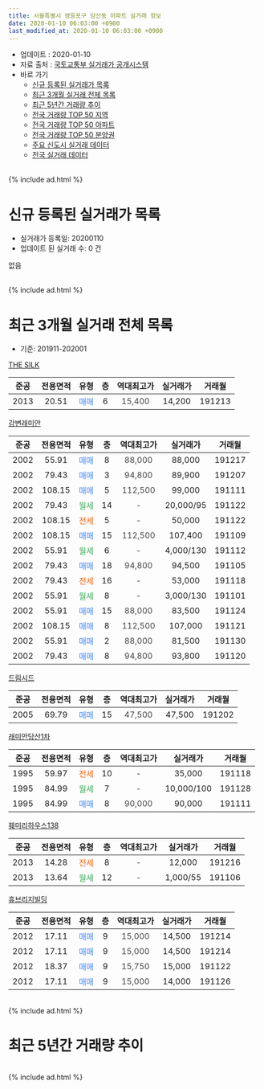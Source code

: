 ```yaml
---
title: 서울특별시 영등포구 당산동 아파트 실거래 정보
date: 2020-01-10 06:03:00 +0900
last_modified_at: 2020-01-10 06:03:00 +0900
---
```


* 업데이트 : 2020-01-10
* 자료 출처 : [국토교통부 실거래가 공개시스템](http://rt.molit.go.kr)
* 바로 가기
    * [신규 등록된 실거래가 목록](#신규-등록된-실거래가-목록)
    * [최근 3개월 실거래 전체 목록](#최근-3개월-실거래-전체-목록)
    * [최근 5년간 거래량 추이](#최근-5년간-거래량-추이)
    * [전국 거래량 TOP 50 지역](https://inasie.github.io/apt-trade-info/최근-3개월-전국에서-가장-거래가-많이-발생한-지역)
    * [전국 거래량 TOP 50 아파트](https://inasie.github.io/apt-trade-info/최근-3개월-전국에서-가장-거래가-많이-발생한-아파트)
    * [전국 거래량 TOP 50 분양권](https://inasie.github.io/apt-trade-info/최근-3개월-전국에서-가장-거래가-많이-발생한-분양권)
    * [주요 신도시 실거래 데이터](https://inasie.github.io/apt-trade-info/주요-신도시)
    * [전국 실거래 데이터](https://inasie.github.io/apt-trade-info/전국)
<br>
{% include ad.html %}
<br>

# 신규 등록된 실거래가 목록
* 실거래가 등록일: 20200110
* 업데이트 된 실거래 수: 0 건

없음

<br>
{% include ad.html %}
<br>

# 최근 3개월 실거래 전체 목록
* 기준: 201911-202001


[THE SILK](https://search.naver.com/search.naver?query=%EC%84%9C%EC%9A%B8%ED%8A%B9%EB%B3%84%EC%8B%9C+%EC%98%81%EB%93%B1%ED%8F%AC%EA%B5%AC+%EB%8B%B9%EC%82%B0%EB%8F%99+THE+SILK)

|준공|전용면적|유형|층|역대최고가|실거래가|거래월|
|:---:|:---:|:---:|:---:|:---:|:---:|:---:|
|2013|20.51|<span style="color:#4285f3">매매</span>|6|<span style="color:#444444">15,400</span>|14,200|191213|

[강변래미안](https://search.naver.com/search.naver?query=%EC%84%9C%EC%9A%B8%ED%8A%B9%EB%B3%84%EC%8B%9C+%EC%98%81%EB%93%B1%ED%8F%AC%EA%B5%AC+%EB%8B%B9%EC%82%B0%EB%8F%99+%EA%B0%95%EB%B3%80%EB%9E%98%EB%AF%B8%EC%95%88)

|준공|전용면적|유형|층|역대최고가|실거래가|거래월|
|:---:|:---:|:---:|:---:|:---:|:---:|:---:|
|2002|55.91|<span style="color:#4285f3">매매</span>|8|<span style="color:#444444">88,000</span>|88,000|191217|
|2002|79.43|<span style="color:#4285f3">매매</span>|3|<span style="color:#444444">94,800</span>|89,900|191207|
|2002|108.15|<span style="color:#4285f3">매매</span>|5|<span style="color:#444444">112,500</span>|99,000|191111|
|2002|79.43|<span style="color:#34a853">월세</span>|14|<span style="color:#444444">-</span>|20,000/95|191122|
|2002|108.15|<span style="color:#ff5a00">전세</span>|5|<span style="color:#444444">-</span>|50,000|191122|
|2002|108.15|<span style="color:#4285f3">매매</span>|15|<span style="color:#444444">112,500</span>|107,400|191109|
|2002|55.91|<span style="color:#34a853">월세</span>|6|<span style="color:#444444">-</span>|4,000/130|191112|
|2002|79.43|<span style="color:#4285f3">매매</span>|18|<span style="color:#444444">94,800</span>|94,500|191105|
|2002|79.43|<span style="color:#ff5a00">전세</span>|16|<span style="color:#444444">-</span>|53,000|191118|
|2002|55.91|<span style="color:#34a853">월세</span>|8|<span style="color:#444444">-</span>|3,000/130|191101|
|2002|55.91|<span style="color:#4285f3">매매</span>|15|<span style="color:#444444">88,000</span>|83,500|191124|
|2002|108.15|<span style="color:#4285f3">매매</span>|8|<span style="color:#444444">112,500</span>|107,000|191121|
|2002|55.91|<span style="color:#4285f3">매매</span>|2|<span style="color:#444444">88,000</span>|81,500|191130|
|2002|79.43|<span style="color:#4285f3">매매</span>|8|<span style="color:#444444">94,800</span>|93,800|191120|

[드림시드](https://search.naver.com/search.naver?query=%EC%84%9C%EC%9A%B8%ED%8A%B9%EB%B3%84%EC%8B%9C+%EC%98%81%EB%93%B1%ED%8F%AC%EA%B5%AC+%EB%8B%B9%EC%82%B0%EB%8F%99+%EB%93%9C%EB%A6%BC%EC%8B%9C%EB%93%9C)

|준공|전용면적|유형|층|역대최고가|실거래가|거래월|
|:---:|:---:|:---:|:---:|:---:|:---:|:---:|
|2005|69.79|<span style="color:#4285f3">매매</span>|15|<span style="color:#444444">47,500</span>|47,500|191202|

[래미안당산1차](https://search.naver.com/search.naver?query=%EC%84%9C%EC%9A%B8%ED%8A%B9%EB%B3%84%EC%8B%9C+%EC%98%81%EB%93%B1%ED%8F%AC%EA%B5%AC+%EB%8B%B9%EC%82%B0%EB%8F%99+%EB%9E%98%EB%AF%B8%EC%95%88%EB%8B%B9%EC%82%B01%EC%B0%A8)

|준공|전용면적|유형|층|역대최고가|실거래가|거래월|
|:---:|:---:|:---:|:---:|:---:|:---:|:---:|
|1995|59.97|<span style="color:#ff5a00">전세</span>|10|<span style="color:#444444">-</span>|35,000|191118|
|1995|84.99|<span style="color:#34a853">월세</span>|7|<span style="color:#444444">-</span>|10,000/100|191128|
|1995|84.99|<span style="color:#4285f3">매매</span>|8|<span style="color:#444444">90,000</span>|90,000|191111|

[훼미리하우스138](https://search.naver.com/search.naver?query=%EC%84%9C%EC%9A%B8%ED%8A%B9%EB%B3%84%EC%8B%9C+%EC%98%81%EB%93%B1%ED%8F%AC%EA%B5%AC+%EB%8B%B9%EC%82%B0%EB%8F%99+%ED%9B%BC%EB%AF%B8%EB%A6%AC%ED%95%98%EC%9A%B0%EC%8A%A4138)

|준공|전용면적|유형|층|역대최고가|실거래가|거래월|
|:---:|:---:|:---:|:---:|:---:|:---:|:---:|
|2013|14.28|<span style="color:#ff5a00">전세</span>|8|<span style="color:#444444">-</span>|12,000|191216|
|2013|13.64|<span style="color:#34a853">월세</span>|12|<span style="color:#444444">-</span>|1,000/55|191106|

[휴브리지빌딩](https://search.naver.com/search.naver?query=%EC%84%9C%EC%9A%B8%ED%8A%B9%EB%B3%84%EC%8B%9C+%EC%98%81%EB%93%B1%ED%8F%AC%EA%B5%AC+%EB%8B%B9%EC%82%B0%EB%8F%99+%ED%9C%B4%EB%B8%8C%EB%A6%AC%EC%A7%80%EB%B9%8C%EB%94%A9)

|준공|전용면적|유형|층|역대최고가|실거래가|거래월|
|:---:|:---:|:---:|:---:|:---:|:---:|:---:|
|2012|17.11|<span style="color:#4285f3">매매</span>|9|<span style="color:#444444">15,000</span>|14,500|191214|
|2012|17.11|<span style="color:#4285f3">매매</span>|9|<span style="color:#444444">15,000</span>|14,500|191214|
|2012|18.37|<span style="color:#4285f3">매매</span>|9|<span style="color:#444444">15,750</span>|15,000|191122|
|2012|17.11|<span style="color:#4285f3">매매</span>|9|<span style="color:#444444">15,000</span>|14,000|191126|


<br>
{% include ad.html %}
<br>

# 최근 5년간 거래량 추이


<div style="width:100%;">
    <canvas id="deal_progress" height="200"></canvas>
</div>

<script>
new Chart(document.getElementById("deal_progress"), {
    type: 'line',
    data: {
        labels: ['201501','201502','201503','201504','201505','201506','201507','201508','201509','201510','201511','201512','201601','201602','201603','201604','201605','201606','201607','201608','201609','201610','201611','201612','201701','201702','201703','201704','201705','201706','201707','201708','201709','201710','201711','201712','201801','201802','201803','201804','201805','201806','201807','201808','201809','201810','201811','201812','201901','201902','201903','201904','201905','201906','201907','201908','201909','201910','201911','201912','202001'],
        datasets: [{
            label: '매매',
            pointRadius: 1,
            data: [13, 15, 33, 17, 17, 20, 14, 10, 10, 10, 13, 3, 5, 5, 8, 17, 8, 13, 9, 17, 13, 14, 6, 3, 3, 7, 16, 9, 21, 8, 14, 5, 15, 5, 13, 13, 19, 11, 15, 5, 5, 8, 11, 14, 7, 4, 5, 4, 2, 4, 2, 6, 6, 8, 7, 5, 6, 11, 10, 6, 0],
            borderColor: "rgba(255, 201, 14, 1)",
            backgroundColor: "rgba(255, 201, 14, 0.5)",
            fill: false,
            lineTension: 0
        },{
            label: '전월세',
            pointRadius: 1,
            data: [42, 33, 27, 29, 29, 20, 28, 22, 15, 17, 13, 16, 25, 13, 16, 10, 12, 14, 11, 21, 11, 14, 10, 11, 15, 27, 17, 12, 9, 10, 12, 9, 18, 12, 8, 4, 13, 6, 13, 5, 9, 12, 12, 10, 7, 9, 7, 13, 11, 10, 15, 9, 7, 10, 13, 13, 13, 15, 8, 1, 0],
            borderColor: "rgba(0, 141, 185, 1)",
            backgroundColor: "rgba(0, 141, 185, 0.5)",
            fill: false,
            lineTension: 0
        }
        ]
    },
    options: {
        responsive: true,
        title: {
            display: false
        },
        tooltips: {
            mode: 'index',
            intersect: false
        },
        hover: {
            mode: 'nearest',
            intersect: true
        },
        scales: {
            xAxes: [{
                display: true,
                scaleLabel: {
                    display: true,
                    labelString: '년/월'
                }
            }],
            yAxes: [{
                display: true,
                ticks: {
                    suggestedMin: 0,
                },
                scaleLabel: {
                    display: true,
                    labelString: '실거래 수'
                }
            }]
        }
    }
});

</script>


<br>
{% include ad.html %}
<br>

